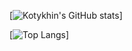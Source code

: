 [![Kotykhin's GitHub stats](https://github-readme-stats.vercel.app/api?username=kotykhin&count_private=true&theme=midnight-purple&show_icons=true&include_all_commits=true)]

[![Top Langs](https://github-readme-stats.vercel.app/api/top-langs/?username=kotykhin&theme=dark&show_icons=true)]
<!---
kotykhin/kotykhin is a ✨ special ✨ repository because its `README.md` (this file) appears on your GitHub profile.
You can click the Preview link to take a look at your changes.
--->
